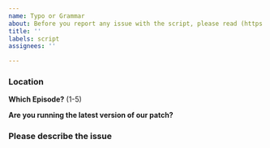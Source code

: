 ```yaml
---
name: Typo or Grammar
about: Before you report any issue with the script, please read (https://github.com/ScarletStudy/DGS1-3DS-Release/issues/116)
title: ''
labels: script
assignees: ''

---
```


<!-- Please read https://github.com/ScarletStudy/DGS1-3DS-Release/issues/116 before you post -->

### Location

**Which Episode?** (1-5)

**Are you running the latest version of our patch?**

### Please describe the issue

